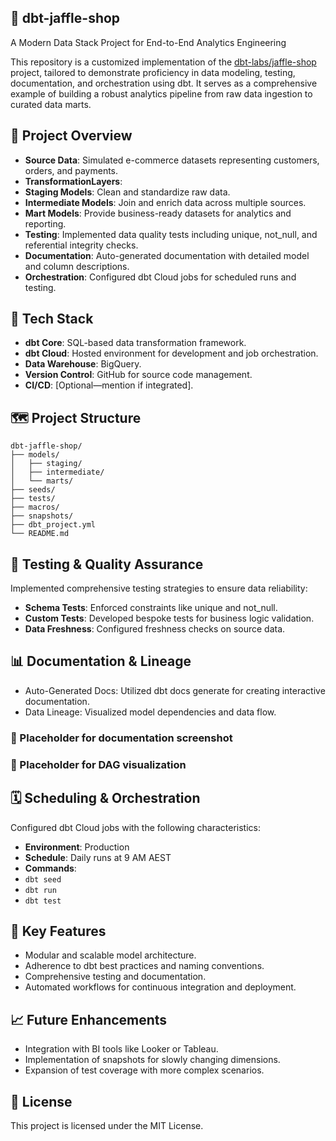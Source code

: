 ## 🥪 dbt-jaffle-shop

A Modern Data Stack Project for End-to-End Analytics Engineering

This repository is a customized implementation of the [dbt-labs/jaffle-shop](https://github.com/dbt-labs/jaffle-shop) project, tailored to demonstrate proficiency in data modeling, testing, documentation, and orchestration using dbt. It serves as a comprehensive example of building a robust analytics pipeline from raw data ingestion to curated data marts.

## 🚀 Project Overview
- **Source Data**: Simulated e-commerce datasets representing customers, orders, and payments.
- **TransformationLayers**:
- **Staging Models**: Clean and standardize raw data.
- **Intermediate Models**: Join and enrich data across multiple sources.
- **Mart Models**: Provide business-ready datasets for analytics and reporting.
- **Testing**: Implemented data quality tests including unique, not_null, and referential integrity checks.
- **Documentation**: Auto-generated documentation with detailed model and column descriptions.
- **Orchestration**: Configured dbt Cloud jobs for scheduled runs and testing.

## 🧰 Tech Stack
- **dbt Core**: SQL-based data transformation framework.
- **dbt Cloud**: Hosted environment for development and job orchestration.
- **Data Warehouse**: BigQuery.
- **Version Control**: GitHub for source code management.
- **CI/CD**: [Optional—mention if integrated].

## 🗺️ Project Structure
<pre><code>dbt-jaffle-shop/
├── models/
│   ├── staging/
│   ├── intermediate/
│   └── marts/
├── seeds/
├── tests/
├── macros/
├── snapshots/
├── dbt_project.yml
└── README.md
</code></pre>


## 🧪 Testing & Quality Assurance

Implemented comprehensive testing strategies to ensure data reliability:
- **Schema Tests**: Enforced constraints like unique and not_null.
- **Custom Tests**: Developed bespoke tests for business logic validation.
- **Data Freshness**: Configured freshness checks on source data.

## 📊 Documentation & Lineage
- Auto-Generated Docs: Utilized dbt docs generate for creating interactive documentation.
- Data Lineage: Visualized model dependencies and data flow.

### 📸 Placeholder for documentation screenshot

### 📸 Placeholder for DAG visualization

## 🗓️ Scheduling & Orchestration

Configured dbt Cloud jobs with the following characteristics:
- **Environment**: Production
- **Schedule**: Daily runs at 9 AM AEST
- **Commands**:
- `dbt seed`
- `dbt run`
- `dbt test`

## 🧩 Key Features
- Modular and scalable model architecture.
- Adherence to dbt best practices and naming conventions.
- Comprehensive testing and documentation.
- Automated workflows for continuous integration and deployment.

## 📈 Future Enhancements
- Integration with BI tools like Looker or Tableau.
- Implementation of snapshots for slowly changing dimensions.
- Expansion of test coverage with more complex scenarios.

## 📄 License

This project is licensed under the MIT License.